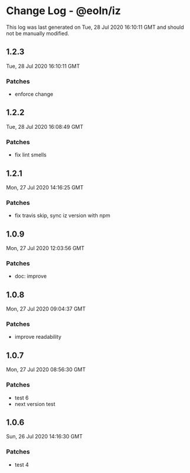 # Change Log - @eoln/iz

This log was last generated on Tue, 28 Jul 2020 16:10:11 GMT and should not be manually modified.

## 1.2.3
Tue, 28 Jul 2020 16:10:11 GMT

### Patches

- enforce change

## 1.2.2
Tue, 28 Jul 2020 16:08:49 GMT

### Patches

- fix lint smells

## 1.2.1
Mon, 27 Jul 2020 14:16:25 GMT

### Patches

- fix travis skip, sync iz version with npm

## 1.0.9
Mon, 27 Jul 2020 12:03:56 GMT

### Patches

- doc: improve

## 1.0.8
Mon, 27 Jul 2020 09:04:37 GMT

### Patches

- improve readability

## 1.0.7
Mon, 27 Jul 2020 08:56:30 GMT

### Patches

- test 6
- next version test

## 1.0.6
Sun, 26 Jul 2020 14:16:30 GMT

### Patches

- test 4

